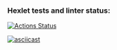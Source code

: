 ### Hexlet tests and linter status:
[![Actions Status](https://github.com/sch0nik/python-project-lvl2/workflows/hexlet-check/badge.svg)](https://github.com/sch0nik/python-project-lvl2/actions)

[![asciicast](https://asciinema.org/a/4cHuogOvFcY6sMSix8SPYgwwC.svg)](https://asciinema.org/a/4cHuogOvFcY6sMSix8SPYgwwC)

